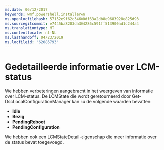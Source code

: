 ```yaml
---
ms.date: 06/12/2017
keywords: wmf,powershell,installeren
ms.openlocfilehash: 57152e9f62c34600df63a2db8e9683928e825d93
ms.sourcegitcommit: e7445ba8203da304286c591ff513900ad1c244a4
ms.translationtype: MT
ms.contentlocale: nl-NL
ms.lasthandoff: 04/23/2019
ms.locfileid: "62085793"
---
```

# <a name="detailed-information-about-lcm-state"></a>Gedetailleerde informatie over LCM-status

We hebben verbeteringen aangebracht in het weergeven van informatie over LCM-status. De LCMState die wordt geretourneerd door Get-DscLocalConfigurationManager kan nu de volgende waarden bevatten:

* **Idle**
* **Bezig**
* **PendingReboot**
* **PendingConfiguration**

We hebben ook een LCMStateDetail-eigenschap die meer informatie over de status bevat toegevoegd.
